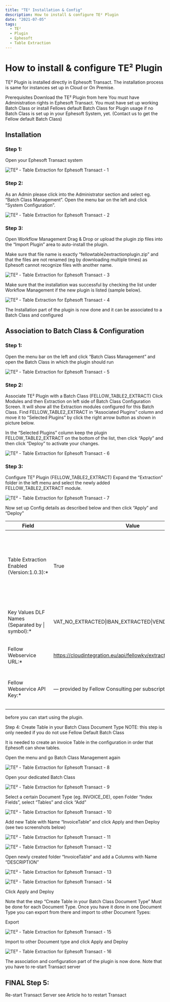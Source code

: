 ```yaml
---
title: "TE² Installation & Config"
description: How to install & configure TE² Plugin 
date: "2021-07-05"
tags:
  - TE²
  - Plugin
  - Ephesoft
  - Table Extraction
---
```


# How to install & configure TE² Plugin

TE² Plugin is installed directly in Ephesoft Transact. The installation process is same for instances set up in Cloud or On Premise.

Prerequisites
Download the TE² Plugin from here
You must have Administration rights in Ephesoft Transact.
You must have set up working Batch Class or install Fellows default Batch Class for Plugin usage if no Batch Class is set up in your Ephesoft System, yet. (Contact us to get the Fellow default Batch Class)

## Installation

### Step 1: 

Open your Ephesoft Transact system

![TE² - Table Extraction for Ephesoft Transact - 1 ](/_images/te/Ephesoft1.png)

### Step 2: 

As an Admin please click into the Administrator section and select eg. “Batch Class Management”. Open the menu bar on the left and click “System Configuration”.

![TE² - Table Extraction for Ephesoft Transact - 2 ](/_images/te/Ephesoft2.png)

### Step 3: 

Open Workflow Management
Drag & Drop or upload the plugin zip files into the “Import Plugin” area to auto-install the plugin.

Make sure that file name is exactly “fellowtable2extractionplugin.zip” and that the files are not renamed (eg by downloading multiple times) as Ephesoft cannot recognize files with another name.

![TE² - Table Extraction for Ephesoft Transact - 3 ](/_images/te/Ephesoft3.png)

Make sure that the installation was successful by checking the list under Workflow Management if the new plugin is listed (sample below).

![TE² - Table Extraction for Ephesoft Transact - 4 ](/_images/te/Ephesoft4.png)


The Installation part of the plugin is now done and it can be associated to a Batch Class and configured

## Association to Batch Class & Configuration 

### Step 1: 

Open the menu bar on the left and click “Batch Class Management” and open the Batch Class in which the plugin should run

![TE² - Table Extraction for Ephesoft Transact - 5 ](/_images/te/Ephesoft5.png)

### Step 2: 

Associate TE² Plugin with a Batch Class (FELLOW_TABLE2_EXTRACT)
Click Modules and then Extraction on left side of Batch Class Configuration Screen. It will show all the Extraction modules configured for this Batch Class.
Find FELLOW_TABLE2_EXTRACT in “Associated Plugins” column and move it to “Selected Plugins” by click the right arrow button as shown in picture below.

In the “Selected Plugins” column keep the plugin FELLOW_TABLE2_EXTRACT on the bottom of the list, then click “Apply” and then click “Deploy” to activate your changes.

![TE² - Table Extraction for Ephesoft Transact - 6 ](/_images/te/Ephesoft6.png)

### Step 3: 

Configure TE² Plugin (FELLOW_TABLE2_EXTRACT)
Expand the “Extraction” folder in the left menu and select the newly added FELLOW_TABLE2_EXTRACT module.

![TE² - Table Extraction for Ephesoft Transact - 7 ](/_images/te/Ephesoft7.png)

Now set up Config details as described below and then click “Apply” and “Deploy”

| Field                                          | Value                                      | Description                          |
| ---------------------------------------------- | ------------------------------------------ | ------------------------------------ | 
| Table Extraction Enabled (Version:1.0.3):*     | True                                       | here you can see the version number of the installed plugin and set value “True” for plugin activation  |
| Key Values DLF Names (Separated by &#124; symbol):* |	VAT_NO_EXTRACTED&#124;IBAN_EXTRACTED&#124;VENDOR_ID |	List of the Key Values, separated by pipe character (“&#124;”) |
|  Fellow Webservice URL:*                       | https://cloudintegration.eu/api/fellowkv/extract_table/extract_table | link to the Fellow cloud repository  | 
| Fellow Webservice API Key:*                    | — provided by Fellow Consulting per subscription — | 	personal API key to connect to Fellow Cloud repository |


before you can start using the plugin.

Step 4: Create Table in your Batch Class Document Type
NOTE: this step is only needed if you do not use Fellow Default Batch Class

It is needed to create an invoice Table in the configuration in order that Ephesoft can show tables.

Open the menu and go Batch Class Management again

![TE² - Table Extraction for Ephesoft Transact - 8 ](/_images/te/Ephesoft8.png)

Open your dedicated Batch Class

![TE² - Table Extraction for Ephesoft Transact - 9 ](/_images/te/Ephesoft9.png)

Select a certain Document Type (eg. INVOICE_DE), open Folder “Index Fields”, select “Tables” and click “Add”

![TE² - Table Extraction for Ephesoft Transact - 10 ](/_images/te/Ephesoft10.png)

Add new Table with Name “InvoiceTable” and click Apply and then Deploy (see two screenshots below)

![TE² - Table Extraction for Ephesoft Transact - 11 ](/_images/te/Ephesoft11.png)

![TE² - Table Extraction for Ephesoft Transact - 12 ](/_images/te/Ephesoft12.png)

Open newly created folder “InvoiceTable” and add a Columns with Name “DESCRIPTION”

![TE² - Table Extraction for Ephesoft Transact - 13 ](/_images/te/Ephesoft13.png)

![TE² - Table Extraction for Ephesoft Transact - 14 ](/_images/te/Ephesoft14.png)

Click Apply and Deploy

Note that the step “Create Table in your Batch Class Document Type” Must be done for each Document Type.
Once you have it done in one Document Type you can export from there and import to other Document Types:

Export

![TE² - Table Extraction for Ephesoft Transact - 15 ](/_images/te/Ephesoft15.png)

Import to other Document type and click Apply and Deploy

![TE² - Table Extraction for Ephesoft Transact - 16 ](/_images/te/Ephesoft16.png)

The association and configuration part of the plugin is now done. Note that you have to re-start Transact server

## FINAL Step 5: 

Re-start Transact Server see Article ho to restart Transact